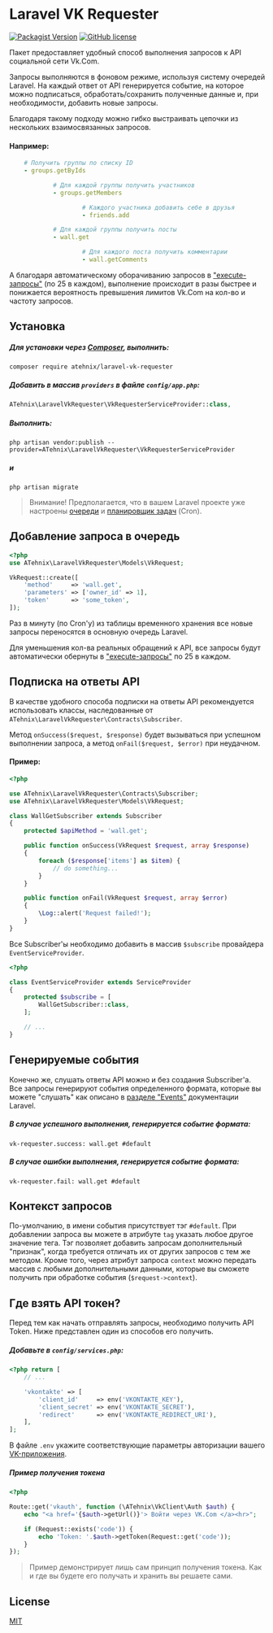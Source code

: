# Laravel VK Requester
[![Packagist Version](https://img.shields.io/packagist/v/atehnix/laravel-vk-requester.svg)](https://packagist.org/packages/atehnix/laravel-vk-requester)
[![GitHub license](https://img.shields.io/badge/license-MIT-blue.svg)](https://raw.githubusercontent.com/atehnix/laravel-vk-requester/master/LICENSE)

Пакет предоставляет удобный способ выполнения запросов к API социальной сети Vk.Сom.

Запросы выполняются в фоновом режиме, используя систему очередей Laravel.
На каждый ответ от API генерируется событие, на которое можно подписаться, обработать/сохранить полученные данные и, при необходимости, добавить новые запросы.

Благодаря такому подходу можно гибко выстраивать цепочки из нескольких взаимосвязанных запросов.

#### Например:
```yaml
    # Получить группы по списку ID
    - groups.getByIds

            # Для каждой группы получить участников
            - groups.getMembers

                    # Каждого участника добавить себе в друзья
                    - friends.add

            # Для каждой группы получить посты
            - wall.get

                    # Для каждого поста получить комментарии
                    - wall.getComments

```

А благодаря автоматическому оборачиванию запросов в ["execute-запросы"](https://vk.com/dev/execute) (по 25 в каждом), выполнение происходит в разы быстрее и понижается вероятность превышения лимитов Vk.Com на кол-во и частоту запросов.


## Установка
##### Для установки через [Composer](https://getcomposer.org/), выполнить:
```
composer require atehnix/laravel-vk-requester
```

##### Добавить в массив `providers` в файле `config/app.php`:
```php
ATehnix\LaravelVkRequester\VkRequesterServiceProvider::class,
```

##### Выполнить:
```
php artisan vendor:publish --provider=ATehnix\LaravelVkRequester\VkRequesterServiceProvider
```
##### и
```
php artisan migrate
```

> Внимание! Предполагается, что в вашем Laravel проекте уже настроены [очереди](https://laravel.com/docs/master/queues) и [планировщик задач](https://laravel.com/docs/master/scheduling) (Cron).


## Добавление запроса в очередь
```php
<?php
use ATehnix\LaravelVkRequester\Models\VkRequest;

VkRequest::create([
    'method'     => 'wall.get',
    'parameters' => ['owner_id' => 1],
    'token'      => 'some_token',
]);
```

Раз в минуту (по Cron'у) из таблицы временного хранения все новые запросы переносятся в основную очередь Laravel.

Для уменьшения кол-ва реальных обращений к API, все запросы будут автоматически обернуты в ["execute-запросы"](https://vk.com/dev/execute) по 25 в каждом.


## Подписка на ответы API
В качестве удобного способа подписки на ответы API рекомендуется использовать классы, наследованные от `ATehnix\LaravelVkRequester\Contracts\Subscriber`.

Метод `onSuccess($request, $response)` будет вызываться при успешном выполнении запроса, а метод `onFail($request, $error)` при неудачном.

#### Пример:
```php
<?php

use ATehnix\LaravelVkRequester\Contracts\Subscriber;
use ATehnix\LaravelVkRequester\Models\VkRequest;

class WallGetSubscriber extends Subscriber
{
    protected $apiMethod = 'wall.get';

    public function onSuccess(VkRequest $request, array $response)
    {
        foreach ($response['items'] as $item) {
            // do something...
        }
    }

    public function onFail(VkRequest $request, array $error)
    {
        \Log::alert('Request failed!');
    }
}
```

Все Subscriber'ы необходимо добавить в массив `$subscribe` провайдера `EventServiceProvider`.

```php
<?php

class EventServiceProvider extends ServiceProvider
{
    protected $subscribe = [
        WallGetSubscriber::class,
    ];

    // ...
}
```

## Генерируемые события
Конечно же, слушать ответы API можно и без создания Subscriber'а.
Все запросы генерируют события определенного формата, которые вы можете "слушать" как описано в [разделе "Events"](https://laravel.com/docs/master/events) документации Laravel.

##### В случае успешного выполнения, генерируется событие формата:
```
vk-requester.success: wall.get #default
```

##### В случае ошибки выполнения, генерируется событие формата:
```
vk-requester.fail: wall.get #default
```


## Контекст запросов
По-умолчанию, в имени события присутствует тэг `#default`. При добавлении запроса вы можете в атрибуте `tag` указать любое другое значение тега. Тэг позволяет добавить запросам дополнительный "признак", когда требуется отличать их от других запросов с тем же методом. 
Кроме того, через атрибут запроса `context` можно передать массив с любыми дополнительными данными, которые вы сможете получить при обработке события (`$request->context`).

## Где взять API токен?
Перед тем как начать отправлять запросы, необходимо получить API Token.
Ниже представлен один из способов его получить.

##### Добавьте в `config/services.php`:
```php
<?php return [
    // ...

    'vkontakte' => [
        'client_id'     => env('VKONTAKTE_KEY'),
        'client_secret' => env('VKONTAKTE_SECRET'),
        'redirect'      => env('VKONTAKTE_REDIRECT_URI'),
    ],
];
```

В файле `.env` укажите соответствующие параметры авторизации вашего [VK-приложения](https://vk.com/apps?act=manage).

##### Пример получения токена
```php
<?php

Route::get('vkauth', function (\ATehnix\VkClient\Auth $auth) {
    echo "<a href='{$auth->getUrl()}'> Войти через VK.Com </a><hr>";

    if (Request::exists('code')) {
        echo 'Token: '.$auth->getToken(Request::get('code'));
    }
});
```

> Пример демонстрирует лишь сам принцип получения токена. Как и где вы будете его получать и хранить вы решаете сами.

## License
[MIT](https://raw.github.com/atehnix/laravel-vk-requester/master/LICENSE)
